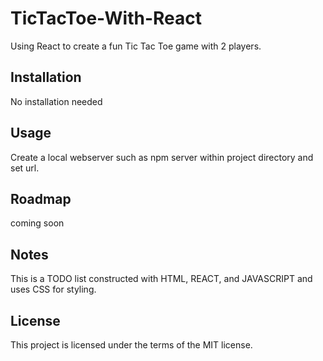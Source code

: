 # TicTacToe-With-React



Using React to create a fun Tic Tac Toe game with 2 players.



Installation
------------------------------------------------
No installation needed

Usage
------------------------------------------------
Create a local webserver such as npm server within project directory and set url.


Roadmap
-------------------------------------------------
coming soon


Notes
----------------------------------------
This is a TODO list constructed with HTML, REACT, and JAVASCRIPT and uses CSS for styling.

License
----------------------------------------
This project is licensed under the terms of the MIT license.

